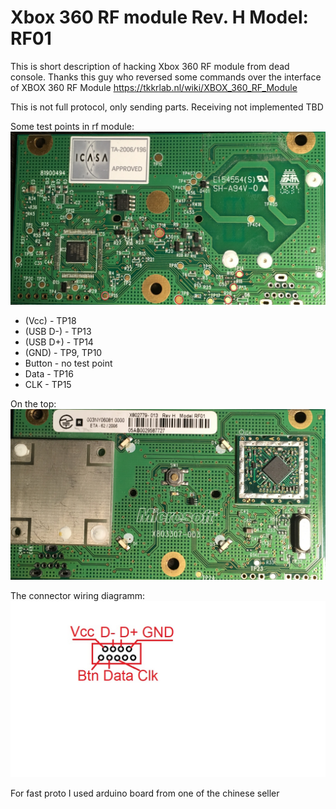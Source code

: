 # Xbox 360 RF module Rev. H Model: RF01

This is short description of hacking Xbox 360 RF module from dead console.
Thanks this guy who reversed some commands over the interface of XBOX 360 RF Module 
https://tkkrlab.nl/wiki/XBOX_360_RF_Module

This is not full protocol, only sending parts. Receiving not implemented TBD

Some test points in rf module:
![bottom](/revH-RF01.jpeg)


* (Vcc) - TP18
* (USB D-) - TP13
* (USB D+) - TP14
* (GND) - TP9, TP10
* Button - no test point
* Data - TP16
* CLK - TP15

On the top:
![top](/revH-RF01-top.jpeg)

The connector wiring diagramm:
![connector](/RF-module-connector.jpg)

For fast proto I used arduino board from one of the chinese seller

